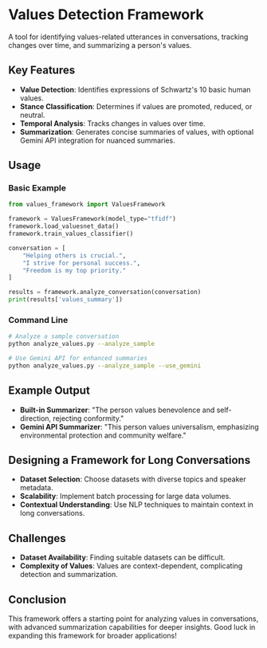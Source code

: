 # Values Detection Framework

A tool for identifying values-related utterances in conversations, tracking changes over time, and summarizing a person's values.

## Key Features

- **Value Detection**: Identifies expressions of Schwartz's 10 basic human values.
- **Stance Classification**: Determines if values are promoted, reduced, or neutral.
- **Temporal Analysis**: Tracks changes in values over time.
- **Summarization**: Generates concise summaries of values, with optional Gemini API integration for nuanced summaries.

## Usage

### Basic Example

```python
from values_framework import ValuesFramework

framework = ValuesFramework(model_type="tfidf")
framework.load_valuesnet_data()
framework.train_values_classifier()

conversation = [
    "Helping others is crucial.",
    "I strive for personal success.",
    "Freedom is my top priority."
]

results = framework.analyze_conversation(conversation)
print(results['values_summary'])
```

### Command Line

```bash
# Analyze a sample conversation
python analyze_values.py --analyze_sample

# Use Gemini API for enhanced summaries
python analyze_values.py --analyze_sample --use_gemini
```

## Example Output

- **Built-in Summarizer**: "The person values benevolence and self-direction, rejecting conformity."
- **Gemini API Summarizer**: "This person values universalism, emphasizing environmental protection and community welfare."

## Designing a Framework for Long Conversations

- **Dataset Selection**: Choose datasets with diverse topics and speaker metadata.
- **Scalability**: Implement batch processing for large data volumes.
- **Contextual Understanding**: Use NLP techniques to maintain context in long conversations.

## Challenges

- **Dataset Availability**: Finding suitable datasets can be difficult.
- **Complexity of Values**: Values are context-dependent, complicating detection and summarization.

## Conclusion

This framework offers a starting point for analyzing values in conversations, with advanced summarization capabilities for deeper insights. Good luck in expanding this framework for broader applications! 